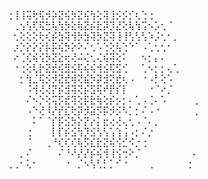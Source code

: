 ⢐⢸⢸⢭⢗⢯⡺⡵⣝⢮⡳⣝⢮⢳⢕⢽⢸⡪⡪⡊⢆⢑⢐⠀⠀⠀⠀⠀
⠀⢀⢢⢣⢏⢯⣓⢧⢳⡳⣕⢷⣝⡮⣗⡽⡹⣜⢕⢧⢳⢩⠢⡡⢂⠈⠀⠀⠀⠀
⠀⢂⢕⢕⢕⢗⢎⡮⣳⢽⢺⡳⣳⢽⡳⣝⢽⢸⢸⢣⢣⢣⠱⡨⢂⠂⡀⠀⠀⠀
⠀⡰⡑⡕⡕⡕⡧⡯⢮⡳⡕⠕⠌⢂⠡⢑⢕⢧⢑⠑⠁⠠⢁⢂⢂⠂⠀⠀⠀⠀
⠀⠔⢈⢎⢮⢪⡳⣝⣕⢖⢜⠬⢌⢂⢌⢮⢽⢕⠅⠀⠀⠢⡂⡄⠄⠀⠀⠀⠀⠀
⠀⠐⢐⢕⢇⡗⣝⣞⢮⣻⣪⢯⢮⢮⢺⣪⢯⣫⢊⠀⠀⢁⠢⡂⡂⢄⢁⠀⠀⠀
⠀⠀⡂⢳⣈⢯⡪⡺⣝⣞⢾⢝⣮⡳⡽⣺⢝⣞⢆⠠⠀⠐⠠⡃⢕⠡⠀⠀⠀⠀
⠀⠀⠀⠨⢺⢜⢜⡝⡮⣺⢽⢝⡮⣫⢯⠞⡟⡎⡇⠀⠀⠀⠐⠈⠔⡈⠀⠀⠀⠀
⠀⠀⠀⠌⠢⡑⢕⢭⡫⣞⢽⢕⡯⣗⢷⢕⡮⡢⡂⠄⢁⠠⢈⠄⠡⠀⠀⠀⠀⢀
⠀⠀⠀⠠⠑⢜⠸⡜⡞⣎⢗⡽⡺⣵⡫⡯⡺⡪⠣⡁⡂⠌⠠⠐⠀⠀⠀⠀⠀⢀
⠀⠀⠀⠀⠅⠁⠈⡎⡯⣪⡳⡕⡝⡔⡅⣖⢔⢜⢄⢂⠠⠈⠄⡀⠀⠀⠀⠀⠀⠀
⠀⠀⠀⢐⠀⠀⠀⡇⡏⡮⣪⢳⡹⣪⢣⢣⢡⢱⢨⠠⡂⠌⡐⠀⠀⠀⠀⠀⠀⠀
⠀⠀⠀⠈⠀⠀⢀⠘⢎⢎⢎⢧⡫⣎⣗⣝⢮⢪⣊⠪⡐⢐⠀⠀⠀⠀⠀⠀⠀⠀
⠀⠀⡀⠌⠀⠀⠀⠀⠌⠘⠜⡜⡜⡮⢮⢺⢸⢪⢒⠕⡈⠀⠀⠀⠀⠀⠀⠀⠀⠄
⢀⢀⠂⢅⠂⠀⠀⠀⠀⠐⠀⡈⠢⢣⢃⡃⡁⠊⠐⠀⠀⠀⢀⠀⠀⠀⠀⠀⢐⠀

